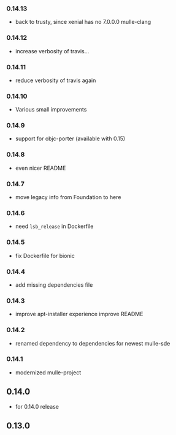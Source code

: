 ### 0.14.13

* back to trusty, since xenial has no 7.0.0.0 mulle-clang

### 0.14.12

* increase verbosity of travis...

### 0.14.11

* reduce verbosity of travis again

### 0.14.10

* Various small improvements

### 0.14.9

* support for objc-porter (available with 0.15)

### 0.14.8

* even nicer README

### 0.14.7

* move legacy info from Foundation to here

### 0.14.6

* need `lsb_release` in Dockerfile

### 0.14.5

* fix Dockerfile for bionic

### 0.14.4

* add missing dependencies file

### 0.14.3

* improve apt-installer experience improve README

### 0.14.2

* renamed dependency to dependencies for newest mulle-sde

### 0.14.1

* modernized mulle-project

## 0.14.0

* for 0.14.0 release



## 0.13.0
